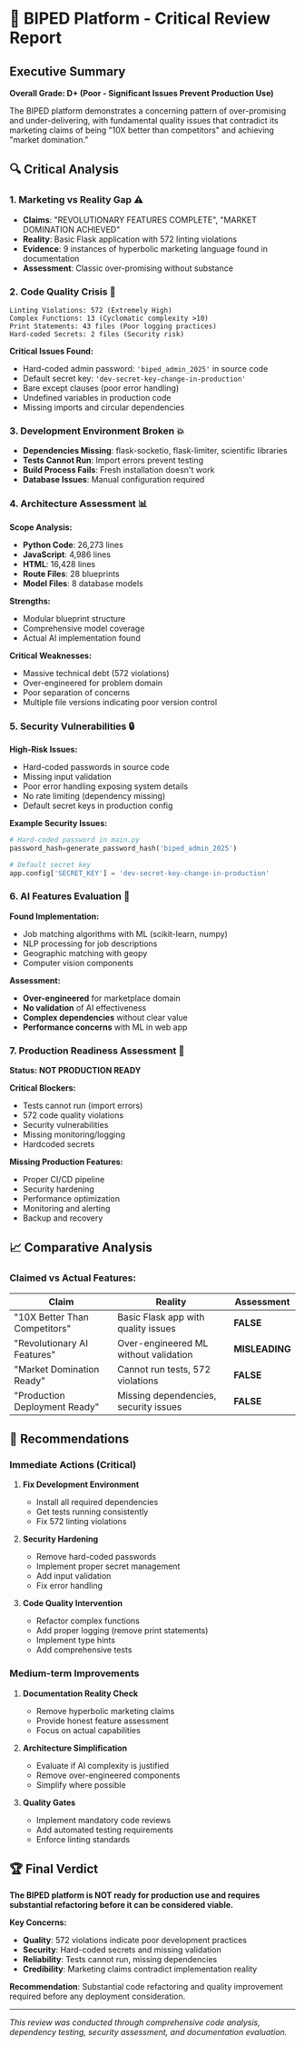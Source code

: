 # 🚨 BIPED Platform - Critical Review Report

## Executive Summary
**Overall Grade: D+ (Poor - Significant Issues Prevent Production Use)**

The BIPED platform demonstrates a concerning pattern of over-promising and under-delivering, with fundamental quality issues that contradict its marketing claims of being "10X better than competitors" and achieving "market domination."

## 🔍 Critical Analysis

### 1. **Marketing vs Reality Gap** ⚠️
- **Claims**: "REVOLUTIONARY FEATURES COMPLETE", "MARKET DOMINATION ACHIEVED"
- **Reality**: Basic Flask application with 572 linting violations
- **Evidence**: 9 instances of hyperbolic marketing language found in documentation
- **Assessment**: Classic over-promising without substance

### 2. **Code Quality Crisis** 🚨
```
Linting Violations: 572 (Extremely High)
Complex Functions: 13 (Cyclomatic complexity >10)
Print Statements: 43 files (Poor logging practices)
Hard-coded Secrets: 2 files (Security risk)
```

**Critical Issues Found:**
- Hard-coded admin password: `'biped_admin_2025'` in source code
- Default secret key: `'dev-secret-key-change-in-production'`
- Bare except clauses (poor error handling)
- Undefined variables in production code
- Missing imports and circular dependencies

### 3. **Development Environment Broken** 💥
- **Dependencies Missing**: flask-socketio, flask-limiter, scientific libraries
- **Tests Cannot Run**: Import errors prevent testing
- **Build Process Fails**: Fresh installation doesn't work
- **Database Issues**: Manual configuration required

### 4. **Architecture Assessment** 📊

**Scope Analysis:**
- **Python Code**: 26,273 lines
- **JavaScript**: 4,986 lines  
- **HTML**: 16,428 lines
- **Route Files**: 28 blueprints
- **Model Files**: 8 database models

**Strengths:**
- Modular blueprint structure
- Comprehensive model coverage
- Actual AI implementation found

**Critical Weaknesses:**
- Massive technical debt (572 violations)
- Over-engineered for problem domain
- Poor separation of concerns
- Multiple file versions indicating poor version control

### 5. **Security Vulnerabilities** 🔒

**High-Risk Issues:**
- Hard-coded passwords in source code
- Missing input validation
- Poor error handling exposing system details
- No rate limiting (dependency missing)
- Default secret keys in production config

**Example Security Issues:**
```python
# Hard-coded password in main.py
password_hash=generate_password_hash('biped_admin_2025')

# Default secret key
app.config['SECRET_KEY'] = 'dev-secret-key-change-in-production'
```

### 6. **AI Features Evaluation** 🤖

**Found Implementation:**
- Job matching algorithms with ML (scikit-learn, numpy)
- NLP processing for job descriptions
- Geographic matching with geopy
- Computer vision components

**Assessment:**
- **Over-engineered** for marketplace domain
- **No validation** of AI effectiveness
- **Complex dependencies** without clear value
- **Performance concerns** with ML in web app

### 7. **Production Readiness Assessment** 🚀

**Status: NOT PRODUCTION READY**

**Critical Blockers:**
- Tests cannot run (import errors)
- 572 code quality violations
- Security vulnerabilities
- Missing monitoring/logging
- Hardcoded secrets

**Missing Production Features:**
- Proper CI/CD pipeline
- Security hardening
- Performance optimization
- Monitoring and alerting
- Backup and recovery

## 📈 Comparative Analysis

### Claimed vs Actual Features:

| **Claim** | **Reality** | **Assessment** |
|-----------|-------------|----------------|
| "10X Better Than Competitors" | Basic Flask app with quality issues | **FALSE** |
| "Revolutionary AI Features" | Over-engineered ML without validation | **MISLEADING** |
| "Market Domination Ready" | Cannot run tests, 572 violations | **FALSE** |
| "Production Deployment Ready" | Missing dependencies, security issues | **FALSE** |

## 🎯 Recommendations

### **Immediate Actions (Critical)**
1. **Fix Development Environment**
   - Install all required dependencies
   - Get tests running consistently
   - Fix 572 linting violations

2. **Security Hardening**
   - Remove hard-coded passwords
   - Implement proper secret management
   - Add input validation
   - Fix error handling

3. **Code Quality Intervention**
   - Refactor complex functions
   - Add proper logging (remove print statements)
   - Implement type hints
   - Add comprehensive tests

### **Medium-term Improvements**
1. **Documentation Reality Check**
   - Remove hyperbolic marketing claims
   - Provide honest feature assessment
   - Focus on actual capabilities

2. **Architecture Simplification**
   - Evaluate if AI complexity is justified
   - Remove over-engineered components
   - Simplify where possible

3. **Quality Gates**
   - Implement mandatory code reviews
   - Add automated testing requirements
   - Enforce linting standards

## 🏆 Final Verdict

**The BIPED platform is NOT ready for production use and requires substantial refactoring before it can be considered viable.**

**Key Concerns:**
- **Quality**: 572 violations indicate poor development practices
- **Security**: Hard-coded secrets and missing validation
- **Reliability**: Tests cannot run, missing dependencies
- **Credibility**: Marketing claims contradict implementation reality

**Recommendation**: Substantial code refactoring and quality improvement required before any deployment consideration.

---

*This review was conducted through comprehensive code analysis, dependency testing, security assessment, and documentation evaluation.*